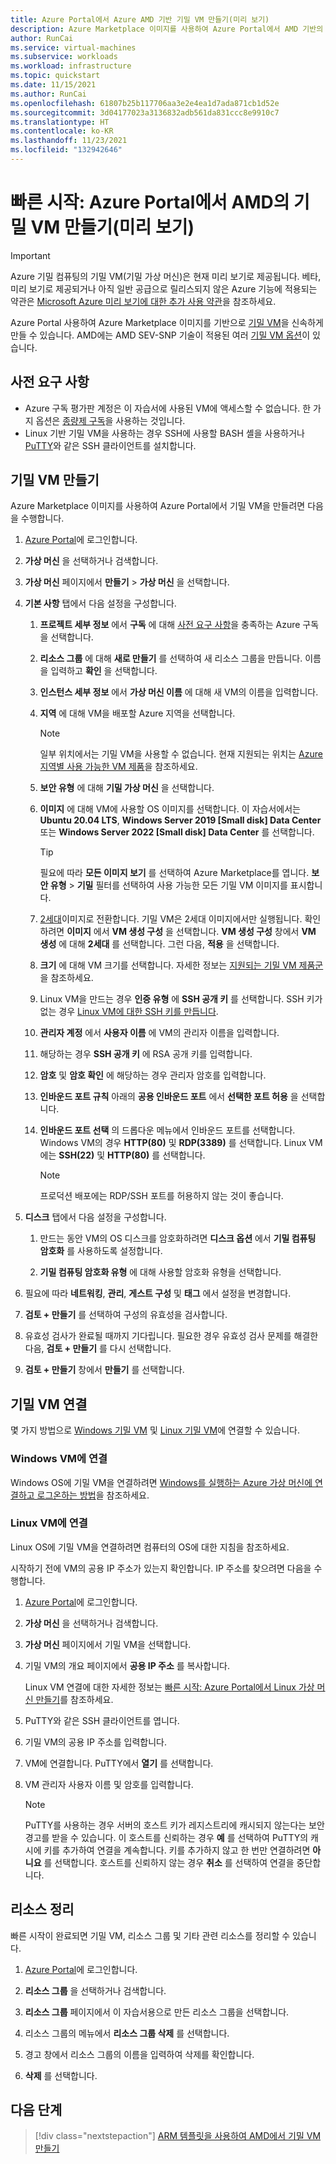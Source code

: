 ```yaml
---
title: Azure Portal에서 Azure AMD 기반 기밀 VM 만들기(미리 보기)
description: Azure Marketplace 이미지를 사용하여 Azure Portal에서 AMD 기반의 기밀 VM(기밀 가상 머신)을 신속하게 만드는 방법을 알아봅니다.
author: RunCai
ms.service: virtual-machines
ms.subservice: workloads
ms.workload: infrastructure
ms.topic: quickstart
ms.date: 11/15/2021
ms.author: RunCai
ms.openlocfilehash: 61807b25b117706aa3e2e4ea1d7ada871cb1d52e
ms.sourcegitcommit: 3d04177023a3136832adb561da831ccc8e9910c7
ms.translationtype: HT
ms.contentlocale: ko-KR
ms.lasthandoff: 11/23/2021
ms.locfileid: "132942646"
---
```

# <a name="quickstart-create-confidential-vm-on-amd-in-the-azure-portal-preview"></a>빠른 시작: Azure Portal에서 AMD의 기밀 VM 만들기(미리 보기)

> [!IMPORTANT]
> Azure 기밀 컴퓨팅의 기밀 VM(기밀 가상 머신)은 현재 미리 보기로 제공됩니다.
> 베타, 미리 보기로 제공되거나 아직 일반 공급으로 릴리스되지 않은 Azure 기능에 적용되는 약관은 [Microsoft Azure 미리 보기에 대한 추가 사용 약관](https://azure.microsoft.com/support/legal/preview-supplemental-terms/)을 참조하세요.

Azure Portal 사용하여 Azure Marketplace 이미지를 기반으로 [기밀 VM](confidential-vm-overview.md)을 신속하게 만들 수 있습니다. AMD에는 AMD SEV-SNP 기술이 적용된 여러 [기밀 VM 옵션](virtual-machine-solutions-amd.md)이 있습니다.


## <a name="prerequisites"></a>사전 요구 사항

- Azure 구독 평가판 계정은 이 자습서에 사용된 VM에 액세스할 수 없습니다. 한 가지 옵션은 [종량제 구독](https://azure.microsoft.com/pricing/purchase-options/pay-as-you-go/)을 사용하는 것입니다.
- Linux 기반 기밀 VM을 사용하는 경우 SSH에 사용할 BASH 셸을 사용하거나 [PuTTY](https://www.chiark.greenend.org.uk/~sgtatham/putty/download.html)와 같은 SSH 클라이언트를 설치합니다.

## <a name="create-confidential-vm"></a>기밀 VM 만들기

Azure Marketplace 이미지를 사용하여 Azure Portal에서 기밀 VM을 만들려면 다음을 수행합니다.

1. [Azure Portal](https://portal.azure.com/)에 로그인합니다.

1. **가상 머신** 을 선택하거나 검색합니다.

1. **가상 머신** 페이지에서 **만들기** &gt; **가상 머신** 을 선택합니다.

1. **기본 사항** 탭에서 다음 설정을 구성합니다.

    1. **프로젝트 세부 정보** 에서 **구독** 에 대해 [사전 요구 사항](#prerequisites)을 충족하는 Azure 구독을 선택합니다.
    
    1. **리소스 그룹** 에 대해 **새로 만들기** 를 선택하여 새 리소스 그룹을 만듭니다. 이름을 입력하고 **확인** 을 선택합니다.

    1. **인스턴스 세부 정보** 에서 **가상 머신 이름** 에 대해 새 VM의 이름을 입력합니다.

    1. **지역** 에 대해 VM을 배포할 Azure 지역을 선택합니다. 

        > [!NOTE]
        > 일부 위치에서는 기밀 VM을 사용할 수 없습니다. 현재 지원되는 위치는 [Azure 지역별 사용 가능한 VM 제품](https://azure.microsoft.com/global-infrastructure/services/?products=virtual-machines)을 참조하세요.

    1. **보안 유형** 에 대해 **기밀 가상 머신** 을 선택합니다.

    1. **이미지** 에 대해 VM에 사용할 OS 이미지를 선택합니다. 이 자습서에서는 **Ubuntu 20.04 LTS**, **Windows Server 2019 [Small disk] Data Center** 또는 **Windows Server 2022 [Small disk] Data Center** 를 선택합니다.

        > [!TIP]
        > 필요에 따라 **모든 이미지 보기** 를 선택하여 Azure Marketplace를 엽니다. **보안 유형** &gt; **기밀** 필터를 선택하여 사용 가능한 모든 기밀 VM 이미지를 표시합니다.

    1. [2세대](../virtual-machines/generation-2.md)이미지로 전환합니다. 기밀 VM은 2세대 이미지에서만 실행됩니다. 확인하려면 **이미지** 에서 **VM 생성 구성** 을 선택합니다. **VM 생성 구성** 창에서 **VM 생성** 에 대해 **2세대** 를 선택합니다. 그런 다음, **적용** 을 선택합니다.

    1. **크기** 에 대해 VM 크기를 선택합니다. 자세한 정보는 [지원되는 기밀 VM 제품군](virtual-machine-solutions-amd.md)을 참조하세요.


    1. Linux VM을 만드는 경우 **인증 유형** 에 **SSH 공개 키** 를 선택합니다. SSH 키가 없는 경우 [Linux VM에 대한 SSH 키를 만듭니다](../virtual-machines/linux/mac-create-ssh-keys.md).

    1. **관리자 계정** 에서 **사용자 이름** 에 VM의 관리자 이름을 입력합니다.

    1. 해당하는 경우 **SSH 공개 키** 에 RSA 공개 키를 입력합니다.

    1. **암호** 및 **암호 확인** 에 해당하는 경우 관리자 암호를 입력합니다.

    1. **인바운드 포트 규칙** 아래의 **공용 인바운드 포트** 에서 **선택한 포트 허용** 을 선택합니다.

    1. **인바운드 포트 선택** 의 드롭다운 메뉴에서 인바운드 포트를 선택합니다. Windows VM의 경우 **HTTP(80)** 및 **RDP(3389)** 를 선택합니다. Linux VM에는 **SSH(22)** 및 **HTTP(80)** 를 선택합니다.

        > [!NOTE]
        > 프로덕션 배포에는 RDP/SSH 포트를 허용하지 않는 것이 좋습니다.

1. **디스크** 탭에서 다음 설정을 구성합니다.

    1. 만드는 동안 VM의 OS 디스크를 암호화하려면 **디스크 옵션** 에서 **기밀 컴퓨팅 암호화** 를 사용하도록 설정합니다.

    1. **기밀 컴퓨팅 암호화 유형** 에 대해 사용할 암호화 유형을 선택합니다. 

1. 필요에 따라 **네트워킹**, **관리**, **게스트 구성** 및 **태그** 에서 설정을 변경합니다.

1. **검토 + 만들기** 를 선택하여 구성의 유효성을 검사합니다.

1.  유효성 검사가 완료될 때까지 기다립니다. 필요한 경우 유효성 검사 문제를 해결한 다음, **검토 + 만들기** 를 다시 선택합니다.

1. **검토 + 만들기** 창에서 **만들기** 를 선택합니다.

## <a name="connect-to-confidential-vm"></a>기밀 VM 연결

몇 가지 방법으로 [Windows 기밀 VM](#connect-to-windows-vms) 및 [Linux 기밀 VM](#connect-to-linux-vms)에 연결할 수 있습니다.

### <a name="connect-to-windows-vms"></a>Windows VM에 연결

Windows OS에 기밀 VM을 연결하려면 [Windows를 실행하는 Azure 가상 머신에 연결하고 로그온하는 방법](../virtual-machines/windows/connect-logon.md)을 참조하세요.

### <a name="connect-to-linux-vms"></a>Linux VM에 연결

Linux OS에 기밀 VM을 연결하려면 컴퓨터의 OS에 대한 지침을 참조하세요.

시작하기 전에 VM의 공용 IP 주소가 있는지 확인합니다. IP 주소를 찾으려면 다음을 수행합니다.

1. [Azure Portal](https://portal.azure.com/)에 로그인합니다.

1. **가상 머신** 을 선택하거나 검색합니다.

1. **가상 머신** 페이지에서 기밀 VM을 선택합니다.

1. 기밀 VM의 개요 페이지에서 **공용 IP 주소** 를 복사합니다.

    Linux VM 연결에 대한 자세한 정보는 [빠른 시작: Azure Portal에서 Linux 가상 머신 만들기](../virtual-machines/linux/quick-create-portal.md)를 참조하세요.

1. PuTTY와 같은 SSH 클라이언트를 엽니다.

1. 기밀 VM의 공용 IP 주소를 입력합니다.

1. VM에 연결합니다. PuTTY에서 **열기** 를 선택합니다.

1. VM 관리자 사용자 이름 및 암호를 입력합니다.

    > [!NOTE]
    > PuTTY를 사용하는 경우 서버의 호스트 키가 레지스트리에 캐시되지 않는다는 보안 경고를 받을 수 있습니다. 이 호스트를 신뢰하는 경우 **예** 를 선택하여 PuTTY의 캐시에 키를 추가하여 연결을 계속합니다. 키를 추가하지 않고 한 번만 연결하려면 **아니요** 를 선택합니다. 호스트를 신뢰하지 않는 경우 **취소** 를 선택하여 연결을 중단합니다.

## <a name="clean-up-resources"></a>리소스 정리

빠른 시작이 완료되면 기밀 VM, 리소스 그룹 및 기타 관련 리소스를 정리할 수 있습니다.

1. [Azure Portal](https://portal.azure.com/)에 로그인합니다.

1. **리소스 그룹** 을 선택하거나 검색합니다.

1. **리소스 그룹** 페이지에서 이 자습서용으로 만든 리소스 그룹을 선택합니다.

1. 리소스 그룹의 메뉴에서 **리소스 그룹 삭제** 를 선택합니다.

1. 경고 창에서 리소스 그룹의 이름을 입력하여 삭제를 확인합니다.

1. **삭제** 를 선택합니다.

## <a name="next-steps"></a>다음 단계

> [!div class="nextstepaction"]
> [ARM 템플릿을 사용하여 AMD에서 기밀 VM 만들기](quick-create-confidential-vm-arm-amd.md)
